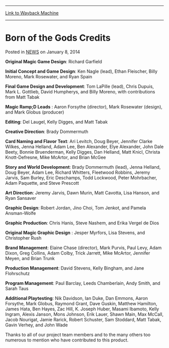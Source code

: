 
---
[Link to Wayback Machine](https://web.archive.org/web/20220626123411/https://magic.wizards.com/en/articles/archive/born-gods-credits-2014-01-08)

[_metadata_:description]:- "Original Magic Game Design: Richard Garfield Initial Concept and Game Design: Ken Nagle (lead), Ethan Fleischer, Billy Moreno, Mark Rosewater, and Ryan Spain Final Game Design and Development: Tom LaPille (lead), Chris Dupuis, Mark L."
[_metadata_:generator]:- "Drupal 7 (http://drupal.org)"
[_metadata_:node]:- "204961"
[_metadata_:publish_date]:- "2014-01-08"
[_metadata_:source]:- "div-main-content"
[_metadata_:title]:- "Born of the Gods Credits"
[_metadata_:wayback_capture_timestamp]:- "2022-06-26 12:34:11"
[_metadata_:wayback_raw_url]:- "https://web.archive.org/web/20220626123411id_/https://magic.wizards.com/en/articles/archive/born-gods-credits-2014-01-08"
[_metadata_:wayback_url]:- "https://magic.wizards.com/en/articles/archive/born-gods-credits-2014-01-08"
---


Born of the Gods Credits
========================



 Posted in [NEWS](/en/articles)
 on January 8, 2014 










**Original Magic Game Design**: Richard Garfield 

**Initial Concept and Game Design**: Ken Nagle (lead), Ethan Fleischer, Billy Moreno, Mark Rosewater, and Ryan Spain 

**Final Game Design and Development**: Tom LaPille (lead), Chris Dupuis, Mark L. Gottlieb, David Humpherys, and Billy Moreno, with contributions from Matt Tabak 

****Magic** Ramp;D Leads** : Aaron Forsythe (director), Mark Rosewater (design), and Mark Globus (producer) 

**Editing**: Del Laugel, Kelly Digges, and Matt Tabak 

**Creative Direction**: Brady Dommermuth 

**Card Naming and Flavor Text**: Ari Levitch, Doug Beyer, Jennifer Clarke Wilkes, Jenna Helland, Adam Lee, Ben Alexander, Elye Alexander, John Dale Beety, Bonnie Bruenderman, Kelly Digges, Dan Helland, Matt Knicl, Christa Knott-Defresne, Mike McArtor, and Brian McGee 

**Story and World Development**: Brady Dommermuth (lead), Jenna Helland, Doug Beyer, Adam Lee, Richard Whitters, Fleetwood Robbins, Jeremy Jarvis, Sam Burley, Eric Deschamps, Todd Lockwood, Peter Mohrbacher, Adam Paquette, and Steve Prescott 

**Art Direction**: Jeremy Jarvis, Dawn Murin, Matt Cavotta, Lisa Hanson, and Ryan Sansaver 

**Graphic Design**: Robert Jordan, Jino Choi, Tom Jenkot, and Pamela Ansman-Wolfe 

**Graphic Production**: Chris Hanis, Steve Nashem, and Erika Vergel de Dios 

 **Original **Magic** Graphic Design** : Jesper Myrfors, Lisa Stevens, and Christopher Rush 

**Brand Management**: Elaine Chase (director), Mark Purvis, Paul Levy, Adam Dixon, Greg Collins, Adam Colby, Trick Jarrett, Mike McArtor, Jennifer Meyen, and Brian Trunk 

**Production Management**: David Stevens, Kelly Bingham, and Jane Flohrschutz 

**Program Management**: Paul Barclay, Leeds Chamberlain, Andy Smith, and Sarah Taus 

**Additional Playtesting**: Nik Davidson, Ian Duke, Dan Emmons, Aaron Forsythe, Mark Globus, Raymond Grant, Dave Guskin, Matthew Hamilton, James Hata, Ben Hayes, Zac Hill, K. Joseph Huber, Masami Ibamoto, Kelly Ingram, Alexis Janson, Mons Johnson, Erik Lauer, Shawn Main, Max McCall, Jacob Nourigat, Jamie Rarick, Robert Schuster, Sam Stoddard, Matt Tabak, Gavin Verhey, and John Wade 

Thanks to all of our project team members and to the many others too numerous to mention who have contributed to this product.







